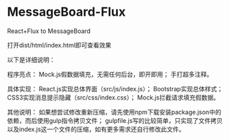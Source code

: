 # MessageBoard-Flux
React+Flux to MessageBoard

打开dist/html/index.html即可查看效果

以下是详细说明：

程序亮点：
Mock.js假数据填充，无需任何后台，即开即用；
手打超多注释。

具体实现：
React.js实现总体界面（src/js/index.js）；
Bootstrap实现总体样式；
CSS3实现消息提示隐藏（src/css/index.css）；
Mock.js拦截请求填充假数据。


其他说明：
如果想尝试修改重新压缩，请先使用npm下载安装package.json中的依赖，而后使用gulp指令拷贝文件；
gulpfile.js写的比较简单，只实现了文件拷贝以及index.js这一个文件的压缩，如有更多需求还自行修改此文件。
